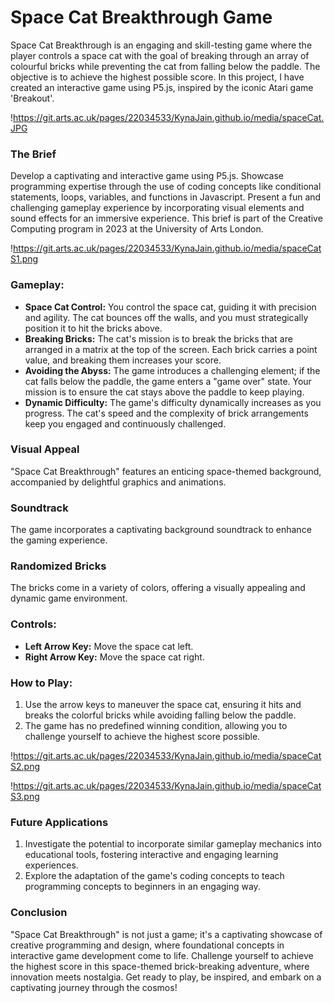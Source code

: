 # Space Cat Breakthrough Game

Space Cat Breakthrough is an engaging and skill-testing game where the player controls a space cat with the goal of breaking through an array of colourful bricks while preventing the cat from falling below the paddle. The objective is to achieve the highest possible score. In this project, I have created an interactive game using P5.js, inspired by the iconic Atari game 'Breakout'.

!https://git.arts.ac.uk/pages/22034533/KynaJain.github.io/media/spaceCat.JPG

### **The Brief**

Develop a captivating and interactive game using P5.js. Showcase programming expertise through the use of coding concepts like conditional statements, loops, variables, and functions in Javascript. Present a fun and challenging gameplay experience by incorporating visual elements and sound effects for an immersive experience. This brief is part of the Creative Computing program in 2023 at the University of Arts London.

!https://git.arts.ac.uk/pages/22034533/KynaJain.github.io/media/spaceCatS1.png

### **Gameplay:**

- **Space Cat Control:** You control the space cat, guiding it with precision and agility. The cat bounces off the walls, and you must strategically position it to hit the bricks above.
- **Breaking Bricks:** The cat's mission is to break the bricks that are arranged in a matrix at the top of the screen. Each brick carries a point value, and breaking them increases your score.
- **Avoiding the Abyss:** The game introduces a challenging element; if the cat falls below the paddle, the game enters a "game over" state. Your mission is to ensure the cat stays above the paddle to keep playing.
- **Dynamic Difficulty:** The game's difficulty dynamically increases as you progress. The cat's speed and the complexity of brick arrangements keep you engaged and continuously challenged.

### **Visual Appeal**

"Space Cat Breakthrough" features an enticing space-themed background, accompanied by delightful graphics and animations.

### **Soundtrack**

The game incorporates a captivating background soundtrack to enhance the gaming experience.

### **Randomized Bricks**

The bricks come in a variety of colors, offering a visually appealing and dynamic game environment.

### **Controls:**

- **Left Arrow Key:** Move the space cat left.
- **Right Arrow Key:** Move the space cat right.

### **How to Play:**

1. Use the arrow keys to maneuver the space cat, ensuring it hits and breaks the colorful bricks while avoiding falling below the paddle.
2. The game has no predefined winning condition, allowing you to challenge yourself to achieve the highest score possible.

!https://git.arts.ac.uk/pages/22034533/KynaJain.github.io/media/spaceCatS2.png

!https://git.arts.ac.uk/pages/22034533/KynaJain.github.io/media/spaceCatS3.png

### **Future Applications**

1. Investigate the potential to incorporate similar gameplay mechanics into educational tools, fostering interactive and engaging learning experiences.
2. Explore the adaptation of the game's coding concepts to teach programming concepts to beginners in an engaging way.

### **Conclusion**

"Space Cat Breakthrough" is not just a game; it's a captivating showcase of creative programming and design, where foundational concepts in interactive game development come to life. Challenge yourself to achieve the highest score in this space-themed brick-breaking adventure, where innovation meets nostalgia. Get ready to play, be inspired, and embark on a captivating journey through the cosmos!
